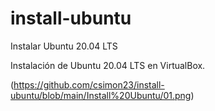 # install-ubuntu
Instalar Ubuntu 20.04 LTS

Instalación de Ubuntu 20.04 LTS en VirtualBox.

(https://github.com/csimon23/install-ubuntu/blob/main/Install%20Ubuntu/01.png)
